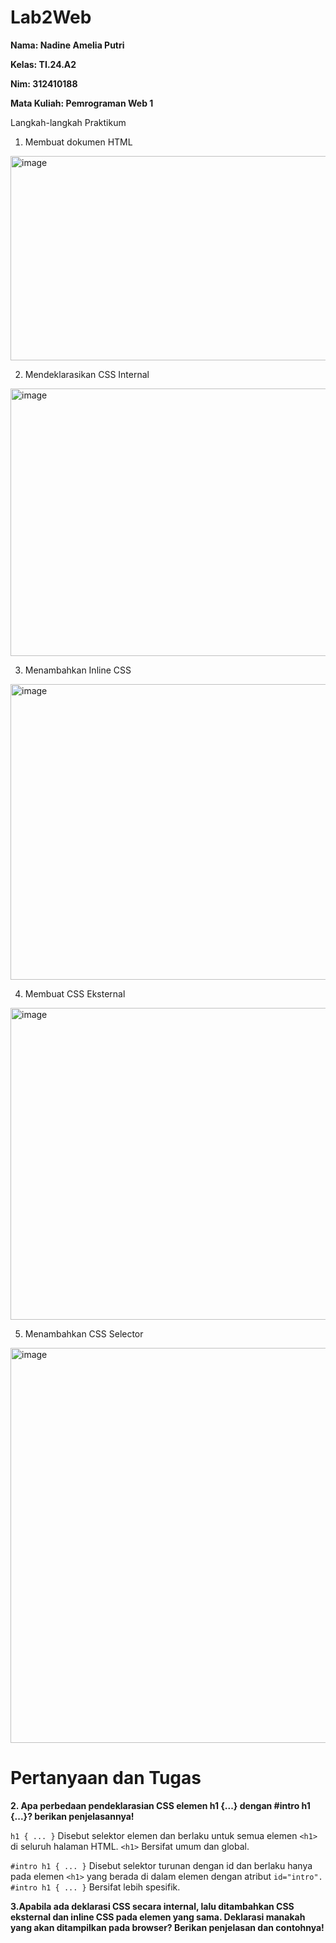 # Lab2Web
**Nama: Nadine Amelia Putri**

**Kelas: TI.24.A2**

**Nim: 312410188**

**Mata Kuliah: Pemrograman Web 1**

Langkah-langkah Praktikum

1. Membuat dokumen HTML
<img width="1084" height="327" alt="image" src="https://github.com/user-attachments/assets/1d008a5f-6942-4af5-9469-19802996480f" />

2. Mendeklarasikan CSS Internal
<img width="1907" height="428" alt="image" src="https://github.com/user-attachments/assets/76fa2cb2-b75f-4d66-b890-973d5fc6f9bd" />

3. Menambahkan Inline CSS
<img width="1099" height="473" alt="image" src="https://github.com/user-attachments/assets/fa8bb751-db35-452a-9f34-2ad07c6c3128" />

4. Membuat CSS Eksternal
<img width="1104" height="499" alt="image" src="https://github.com/user-attachments/assets/7fc1c972-2ead-4596-9d33-d7c0cdf31f4f" />


5. Menambahkan CSS Selector
<img width="1919" height="632" alt="image" src="https://github.com/user-attachments/assets/c4d3f45b-f089-4d22-a199-69b205cd9ddc" />


# Pertanyaan dan Tugas

**2. Apa perbedaan pendeklarasian CSS elemen h1 {...} dengan #intro h1 {...}? berikan
penjelasannya!**

`h1 { ... }`
Disebut selektor elemen dan berlaku untuk semua elemen `<h1>` di seluruh halaman HTML.
`<h1>` Bersifat umum dan global.

`#intro h1 { ... }`
Disebut selektor turunan dengan id dan berlaku hanya pada elemen `<h1>` yang berada di dalam elemen dengan atribut `id="intro".`
`#intro h1 { ... }` Bersifat lebih spesifik.

**3.Apabila ada deklarasi CSS secara internal, lalu ditambahkan CSS eksternal dan inline CSS pada elemen yang sama. 
Deklarasi manakah yang akan ditampilkan pada browser? Berikan penjelasan dan contohnya!**

